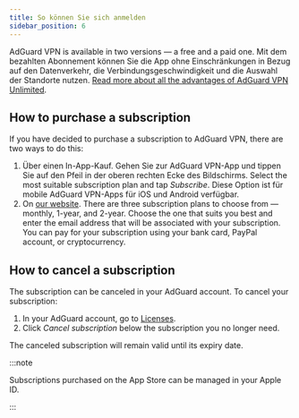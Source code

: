 ```yaml
---
title: So können Sie sich anmelden
sidebar_position: 6
---
```


AdGuard VPN is available in two versions — a free and a paid one. Mit dem bezahlten Abonnement können Sie die App ohne Einschränkungen in Bezug auf den Datenverkehr, die Verbindungsgeschwindigkeit und die Auswahl der Standorte nutzen. [Read more about all the advantages of AdGuard VPN Unlimited](/general/free-vs-unlimited).

## How to purchase a subscription

If you have decided to purchase a subscription to AdGuard VPN, there are two ways to do this:

1. Über einen In-App-Kauf. Gehen Sie zur AdGuard VPN-App und tippen Sie auf den Pfeil in der oberen rechten Ecke des Bildschirms. Select the most suitable subscription plan and tap *Subscribe*. Diese Option ist für mobile AdGuard VPN-Apps für iOS und Android verfügbar.
2. On [our website](https://adguard-vpn.com/license.html). There are three subscription plans to choose from — monthly, 1-year, and 2-year. Choose the one that suits you best and enter the email address that will be associated with your subscription. You can pay for your subscription using your bank card, PayPal account, or cryptocurrency.

## How to cancel a subscription

The subscription can be canceled in your AdGuard account. To cancel your subscription:

 1. In your AdGuard account, go to [Licenses](https://adguardaccount.com/account/licenses).
 1. Click *Cancel subscription* below the subscription you no longer need.

The canceled subscription will remain valid until its expiry date.

:::note

Subscriptions purchased on the App Store can be managed in your Apple ID.

:::

